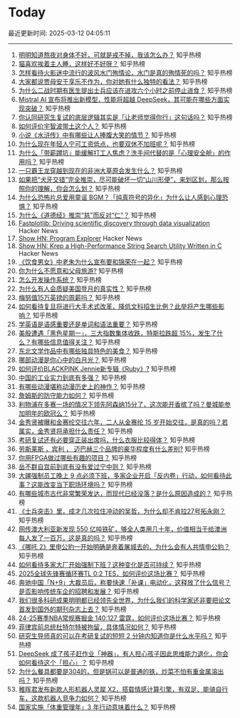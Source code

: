 # Today

最近更新时间: 2025-03-12 04:05:11

--- 
1. [明明知道熬夜对身体不好，可就是戒不掉，我该怎么办？](https://www.zhihu.com/question/640060689) 知乎热榜
2. [猫喜欢挨着主人睡，这样好不好呀？](https://www.zhihu.com/question/661543708) 知乎热榜
3. [怎样看待火影迷中流行的波风水门殉情论，水门是真的殉情死的吗？](https://www.zhihu.com/question/11351870501) 知乎热榜
4. [大家都说贾母安于享乐不作为，你对她有什么独特的看法？](https://www.zhihu.com/question/450524152) 知乎热榜
5. [为什么二战时期有医生提出士兵应该在进攻六个小时之前停止进食？](https://www.zhihu.com/question/14483806094) 知乎热榜
6. [Mistral AI 宣布将推出新模型，性能将超越 DeepSeek，其可能在哪些方面实现突破？](https://www.zhihu.com/question/14580770188) 知乎热榜
7. [你认同研究生复试的底层逻辑其实是「让老师觉得你行」这句话吗？](https://www.zhihu.com/question/14566532283) 知乎热榜
8. [如何评价宇智波带土这个人？](https://www.zhihu.com/question/50303145) 知乎热榜
9. [小说《水浒传》中有哪些让人捧腹大笑的情节？](https://www.zhihu.com/question/630909743) 知乎热榜
10. [为什么现在年轻人宁可工资低点，也要双休不加班呢？](https://www.zhihu.com/question/12349683003) 知乎热榜
11. [为什么「带薪蹲坑」能缓解打工人焦虑？洗手间代替的是「心理安全舱」的作用吗？](https://www.zhihu.com/question/13321455464) 知乎热榜
12. [一只霸王龙穿越到现在的非洲大草原会发生什么？](https://www.zhihu.com/question/266397869) 知乎热榜
13. [如果把“犬牙交错”完全推崇，尽可能破坏一切“山川形便”，来划区划，那么按照你的理解，你会怎么划？](https://www.zhihu.com/question/3088406818) 知乎热榜
14. [为什么恐怖片总爱用童谣 BGM？「纯真符号的异化」为什么让人感到心理恐惧？](https://www.zhihu.com/question/13321420564) 知乎热榜
15. [为什么《道德经》推崇“慈”而反对“仁”？](https://www.zhihu.com/question/550518415) 知乎热榜
16. [Fastplotlib: Driving scientific discovery through data visualization](https://medium.com/@caitlin9165/fastplotlib-driving-scientific-discovery-through-data-visualization-418f8bff094c) Hacker News
17. [Show HN: Program Explorer](https://programexplorer.org/) Hacker News
18. [Show HN: Krep a High-Performance String Search Utility Written in C](https://davidesantangelo.github.io/krep/) Hacker News
19. [《饮食男女》中老朱为什么宣布要和锦荣在一起？](https://www.zhihu.com/question/52938459) 知乎热榜
20. [你为什么不愿意和父母旅游?](https://www.zhihu.com/question/293045632) 知乎热榜
21. [怎么开发操作系统？](https://www.zhihu.com/question/573832313) 知乎热榜
22. [为什么有人会质疑美国登月的真实性？](https://www.zhihu.com/question/568497863) 知乎热榜
23. [梅努值15万英镑的周薪吗？](https://www.zhihu.com/question/14422693311) 知乎热榜
24. [如何看待复旦将进行大手术式改革，降低文科招生比例？此举将产生哪些影响？](https://www.zhihu.com/question/14642125496) 知乎热榜
25. [学英语是语感重要还是单词和语法重要？](https://www.zhihu.com/question/11401837256) 知乎热榜
26. [美股遭遇「黑色星期一」，三大指数集体收跌，特斯拉跌超 15%，发生了什么？有哪些信息值得关注？](https://www.zhihu.com/question/14627553204) 知乎热榜
27. [东北文学作品中有哪些独具特色的美食？](https://www.zhihu.com/question/13188976225) 知乎热榜
28. [哪部动漫是你心中的白月光？](https://www.zhihu.com/question/650440836) 知乎热榜
29. [如何评价BLACKPINK Jennie新专辑《Ruby》?](https://www.zhihu.com/question/14259685287) 知乎热榜
30. [中国的工业实力到底有多强？](https://www.zhihu.com/question/7282416209) 知乎热榜
31. [有哪些动漫堪称动漫历史上的神作？](https://www.zhihu.com/question/466167444) 知乎热榜
32. [詹姆斯的防守能力如何？](https://www.zhihu.com/question/38560562) 知乎热榜
33. [利物浦在多赛一场的情况下领先阿森纳15分了，这次能开香槟了吗？曼城能参加明年的欧冠么？](https://www.zhihu.com/question/14567676047) 知乎热榜
34. [金秀贤被曝和金赛纶交往六年，二人从金赛纶 15 岁开始交往，是真的吗？若属实，金秀贤将承担什么责任？](https://www.zhihu.com/question/14637498488) 知乎热榜
35. [考研复试还有必要穿正装出席吗，什么衣服比较得体？](https://www.zhihu.com/question/14566569694) 知乎热榜
36. [劳斯莱斯 ，宾利 ， 迈巴赫三个品牌的豪华程度有什么差别?](https://www.zhihu.com/question/31061246) 知乎热榜
37. [你用FPGA做过哪些有趣的项目？](https://www.zhihu.com/question/263316619) 知乎热榜
38. [岳不群自宫前到底有没有爱过宁中则？](https://www.zhihu.com/question/14338385884) 知乎热榜
39. [大疆强制员工晚上 9 点必须下班，多家企业开启「反内卷」行动，如何看待此事？这能改变当下职场环境吗？](https://www.zhihu.com/question/14581471912) 知乎热榜
40. [有哪些城市古代非常繁荣发达，而现代已经没落？是什么原因造成的？](https://www.zhihu.com/question/661263027) 知乎热榜
41. [《士兵突击》里，成才几次拉住冲动的吴哲，为什么却不肯拉27号拓永刚？](https://www.zhihu.com/question/1025525041) 知乎热榜
42. [网传澳大利亚新发现 550 亿吨铁矿，够全人类用几十年，价值相当于给澳洲每人发了一百万，这是真的吗？](https://www.zhihu.com/question/14508466274) 知乎热榜
43. [《哪吒 2》里申公豹一开始明确是奔着屠城去的，为什么会有人共情申公豹？](https://www.zhihu.com/question/12756143558) 知乎热榜
44. [如何看待多家大厂开始强制下班？这种变化是否可持续？](https://www.zhihu.com/question/14587037385) 知乎热榜
45. [2025全球先锋赛循环赛TL 0:2 TES，如何评价这场比赛？](https://www.zhihu.com/question/14692706148) 知乎热榜
46. [奔驰中国「N+9」大裁员后，称要快速「补课」电动化，这释放了什么信号？是否影响传统车企的招聘和发展？](https://www.zhihu.com/question/14340179692) 知乎热榜
47. [我们很多科研成果明明都已经领先全世界，为什么我们的科学家还非要把论文首发到国外的期刊杂志上去？](https://www.zhihu.com/question/12449792735) 知乎热榜
48. [24-25赛季NBA常规赛掘金 140:127 雷霆，如何评价这场比赛？](https://www.zhihu.com/question/14637520747) 知乎热榜
49. [菲律宾前总统杜特尔特被拘留，具体情况如何？](https://www.zhihu.com/question/14610718943) 知乎热榜
50. [研究生导师真的可以在考研复试的短短 2 分钟内知道你是什么水平吗？](https://www.zhihu.com/question/14566612099) 知乎热榜
51. [DeepSeek 成了孩子赶作业「神器」，有人担心孩子因此思维能力退化，你会如何看待这个「担心」？](https://www.zhihu.com/question/12607370271) 知乎热榜
52. [为什么餐具都要是304的，但是锅可以是普通的铁，炒菜不怕有重金属溶出吗？](https://www.zhihu.com/question/644077229) 知乎热榜
53. [稚晖君发布新款人形机器人灵犀 X2，搭载情感计算引擎，有双足、能骑自行车，这款机器人竞争力如何？](https://www.zhihu.com/question/14651637288) 知乎热榜
54. [国家实施「体重管理年」3 年行动意味着什么？](https://www.zhihu.com/question/14520203413) 知乎热榜
